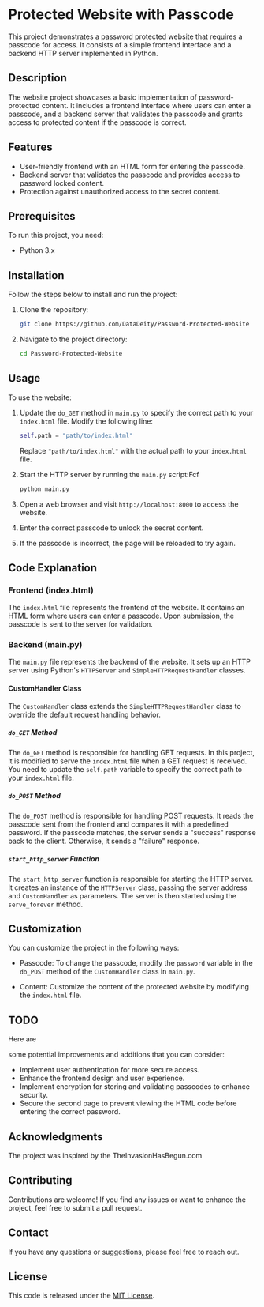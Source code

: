 

# Protected Website with Passcode

This project demonstrates a password protected website that requires a passcode for access. It consists of a simple frontend interface and a backend HTTP server implemented in Python.

## Description

The website project showcases a basic implementation of password-protected content. It includes a frontend interface where users can enter a passcode, and a backend server that validates the passcode and grants access to protected content if the passcode is correct.

## Features

- User-friendly frontend with an HTML form for entering the passcode.
- Backend server that validates the passcode and provides access to password locked content.
- Protection against unauthorized access to the secret content.

## Prerequisites

To run this project, you need:

- Python 3.x

## Installation

Follow the steps below to install and run the project:

1. Clone the repository:
   ```bash
   git clone https://github.com/DataDeity/Password-Protected-Website
   ```

2. Navigate to the project directory:
   ```bash
   cd Password-Protected-Website
   ```

## Usage

To use the website:

1. Update the `do_GET` method in `main.py` to specify the correct path to your `index.html` file. Modify the following line:
   ```python
   self.path = "path/to/index.html"
   ```
   Replace `"path/to/index.html"` with the actual path to your `index.html` file.

2. Start the HTTP server by running the `main.py` script:Fcf
   ```bash
   python main.py
   ```

3. Open a web browser and visit `http://localhost:8000` to access the website.

4. Enter the correct passcode to unlock the secret content.

5. If the passcode is incorrect, the page will be reloaded to try again.

## Code Explanation

### Frontend (index.html)

The `index.html` file represents the frontend of the website. It contains an HTML form where users can enter a passcode. Upon submission, the passcode is sent to the server for validation.

### Backend (main.py)

The `main.py` file represents the backend of the website. It sets up an HTTP server using Python's `HTTPServer` and `SimpleHTTPRequestHandler` classes.

#### CustomHandler Class

The `CustomHandler` class extends the `SimpleHTTPRequestHandler` class to override the default request handling behavior.

##### `do_GET` Method

The `do_GET` method is responsible for handling GET requests. In this project, it is modified to serve the `index.html` file when a GET request is received. You need to update the `self.path` variable to specify the correct path to your `index.html` file.

##### `do_POST` Method

The `do_POST` method is responsible for handling POST requests. It reads the passcode sent from the frontend and compares it with a predefined password. If the passcode matches, the server sends a "success" response back to the client. Otherwise, it sends a "failure" response.

##### `start_http_server` Function

The `start_http_server` function is responsible for starting the HTTP server. It creates an instance of the `HTTPServer` class, passing the server address and `CustomHandler` as parameters. The server is then started using the `serve_forever` method.

## Customization

You can customize the project in the following ways:

- Passcode: To change the passcode, modify the `password` variable in the `do_POST` method of the `CustomHandler` class in `main.py`.

- Content: Customize the content of the protected website by modifying the `index.html` file.

## TODO

Here are

 some potential improvements and additions that you can consider:

- Implement user authentication for more secure access.
- Enhance the frontend design and user experience.
- Implement encryption for storing and validating passcodes to enhance security.
- Secure the second page to prevent viewing the HTML code before entering the correct password.


## Acknowledgments

The project was inspired by the TheInvasionHasBegun.com

## Contributing

Contributions are welcome! If you find any issues or want to enhance the project, feel free to submit a pull request.

## Contact

If you have any questions or suggestions, please feel free to reach out.

## License

This code is released under the [MIT License](https://opensource.org/licenses/MIT).
